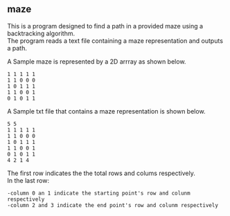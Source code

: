 ## maze
This is a program designed to find a path in a provided maze using a backtracking algorithm.<br>
The program reads a text file containing a maze representation and outputs a path.

A Sample maze is represented by a 2D arrray as shown below.
 
    1 1 1 1 1
    1 1 0 0 0
    1 0 1 1 1
    1 1 0 0 1
    0 1 0 1 1
    
A Sample txt file that contains a maze representation is shown below.

    5 5
    1 1 1 1 1
    1 1 0 0 0
    1 0 1 1 1
    1 1 0 0 1
    0 1 0 1 1
    4 2 1 4

The first row indicates the the total rows and colums respectively.<br>
In the last row:

    -column 0 an 1 indicate the starting point's row and colunm respectively
    -column 2 and 3 indicate the end point's row and colunm respectively

